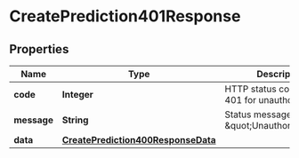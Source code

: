 

# CreatePrediction401Response


## Properties

| Name | Type | Description | Notes |
|------------ | ------------- | ------------- | -------------|
|**code** | **Integer** | HTTP status code (e.g., 401 for unauthorized) |  [optional] |
|**message** | **String** | Status message (e.g., \&quot;Unauthorized\&quot;) |  [optional] |
|**data** | [**CreatePrediction400ResponseData**](CreatePrediction400ResponseData.md) |  |  [optional] |




